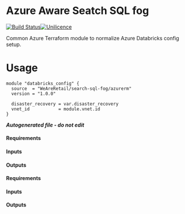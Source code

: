 # Azure Aware Seatch SQL fog

[![Build Status](https://dev.azure.com/weareretail/Tooling/_apis/build/status/mod_azu_databricks?repoName=mod_azu_search_sql_fog&branchName=master)](https://dev.azure.com/weareretail/Tooling/_build/latest?definitionId=11&repoName=mod_azu_search_sql_fog&branchName=master)[![Unilicence](https://img.shields.io/badge/licence-The%20Unilicence-green)](LICENCE)

Common Azure Terraform module to normalize Azure Databricks config setup.

# Usage

```hcl
module "databricks_config" {
  source  = "WeAreRetail/search-sql-fog/azurerm"
  version = "1.0.0"

  disaster_recovery = var.disaster_recovery
  vnet_id           = module.vnet.id
}
```

***Autogenerated file - do not edit***

#### Requirements

#### Inputs

#### Outputs

<!-- BEGIN_TF_DOCS -->
#### Requirements

#### Inputs

#### Outputs

<!-- END_TF_DOCS -->